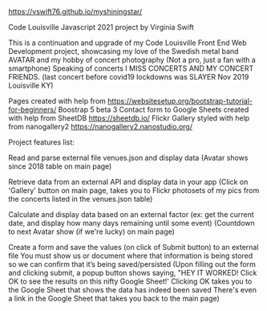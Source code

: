 https://vswift76.github.io/myshiningstar/

Code Louisville Javascript 2021 project by Virginia Swift 

This is a continuation and upgrade of my Code Louisville Front End Web Development project, showcasing my love of the 
Swedish metal band AVATAR and my hobby of concert photography (Not a pro, just a fan with a smartphone) 
Speaking of concerts I MISS CONCERTS AND MY CONCERT FRIENDS. (last concert before covid19 lockdowns was SLAYER Nov 2019 Louisville KY)

Pages created with help from https://websitesetup.org/bootstrap-tutorial-for-beginners/ 
Boostrap 5 beta 3
Contact form to Google Sheets created with help from SheetDB https://sheetdb.io/
Flickr Gallery styled with help from nanogallery2 https://nanogallery2.nanostudio.org/

Project features list:

Read and parse external file venues.json and display data
(Avatar shows since 2018 table on main page)

Retrieve data from an external API and display data in your app 
(Click on 'Gallery' button on main page, takes you to Flickr photosets of my pics from the concerts listed in the venues.json table) 

Calculate and display data based on an external factor (ex: get the current date, and display how many days remaining until some event)
(Countdown to next Avatar show (if we're lucky) on main page) 

Create a form and save the values (on click of Submit button) to an external file 
You must show us or document where that information is being stored so we can confirm that it’s being saved/persisted
(Upon filling out the form and clicking submit, a popup button shows saying, "HEY IT WORKED! Click OK to see the results
on this nifty Google Sheet!' Clicking OK takes you to the Google Sheet that shows the data has indeed been saved
There's even a link in the Google Sheet that takes you back to the main page) 

